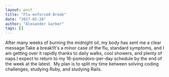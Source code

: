 ```yaml
---
layout: post
title: "Flu-enforced Break"
date: "2017-02-28"
author: "Alexander Garber"
tags: []
---
```


After many weeks of burning the midnight oil, my body has sent me a clear message:Take a break!It's a minor case of the flu, standard symptoms, and I am getting over it rapidly thanks to daily walks, cool showers, and plenty of naps.I expect to return to my 16-pomodoro-per-day schedule by the end of the week at the latest.  My plan is to split my time between solving coding challenges, studying Ruby, and studying Rails.